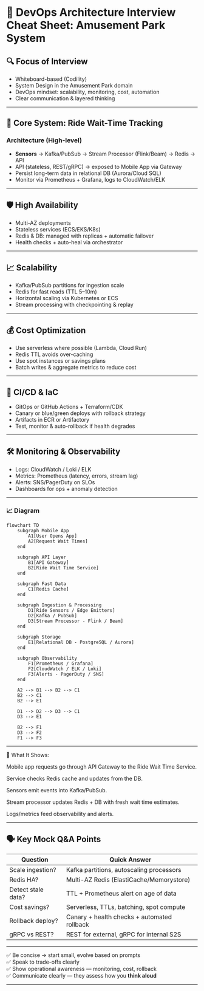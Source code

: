 # 🎢 DevOps Architecture Interview Cheat Sheet: Amusement Park System

## 🔍 Focus of Interview
- Whiteboard-based (Codility)
- System Design in the Amusement Park domain
- DevOps mindset: scalability, monitoring, cost, automation
- Clear communication & layered thinking

---

## 🧩 Core System: Ride Wait-Time Tracking

### Architecture (High-level)
- **Sensors** → Kafka/PubSub → Stream Processor (Flink/Beam) → Redis → API
- API (stateless, REST/gRPC) → exposed to Mobile App via Gateway
- Persist long-term data in relational DB (Aurora/Cloud SQL)
- Monitor via Prometheus + Grafana, logs to CloudWatch/ELK

---

## 🛡️ High Availability
- Multi-AZ deployments
- Stateless services (ECS/EKS/K8s)
- Redis & DB: managed with replicas + automatic failover
- Health checks + auto-heal via orchestrator

---

## 📈 Scalability
- Kafka/PubSub partitions for ingestion scale
- Redis for fast reads (TTL 5–10m)
- Horizontal scaling via Kubernetes or ECS
- Stream processing with checkpointing & replay

---

## 💰 Cost Optimization
- Use serverless where possible (Lambda, Cloud Run)
- Redis TTL avoids over-caching
- Use spot instances or savings plans
- Batch writes & aggregate metrics to reduce cost

---

## 🧠 CI/CD & IaC
- GitOps or GitHub Actions + Terraform/CDK
- Canary or blue/green deploys with rollback strategy
- Artifacts in ECR or Artifactory
- Test, monitor & auto-rollback if health degrades

---

## 🛠️ Monitoring & Observability
- Logs: CloudWatch / Loki / ELK
- Metrics: Prometheus (latency, errors, stream lag)
- Alerts: SNS/PagerDuty on SLOs
- Dashboards for ops + anomaly detection

---

### 📈 Diagram


```mermaid
flowchart TD
    subgraph Mobile App
        A1[User Opens App]
        A2[Request Wait Times]
    end

    subgraph API Layer
        B1[API Gateway]
        B2[Ride Wait Time Service]
    end

    subgraph Fast Data
        C1[Redis Cache]
    end

    subgraph Ingestion & Processing
        D1[Ride Sensors / Edge Emitters]
        D2[Kafka / PubSub]
        D3[Stream Processor - Flink / Beam]
    end

    subgraph Storage
        E1[Relational DB - PostgreSQL / Aurora]
    end

    subgraph Observability
        F1[Prometheus / Grafana]
        F2[CloudWatch / ELK / Loki]
        F3[Alerts - PagerDuty / SNS]
    end

    A2 --> B1 --> B2 --> C1
    B2 --> C1
    B2 --> E1

    D1 --> D2 --> D3 --> C1
    D3 --> E1

    B2 --> F1
    D3 --> F2
    F1 --> F3
```

---

🧠 What It Shows:

Mobile app requests go through API Gateway to the Ride Wait Time Service.

Service checks Redis cache and updates from the DB.

Sensors emit events into Kafka/PubSub.

Stream processor updates Redis + DB with fresh wait time estimates.

Logs/metrics feed observability and alerts.

---

## 🗣️ Key Mock Q&A Points

| Question | Quick Answer |
|---------|--------------|
| Scale ingestion? | Kafka partitions, autoscaling processors |
| Redis HA? | Multi-AZ Redis (ElastiCache/Memorystore) |
| Detect stale data? | TTL + Prometheus alert on age of data |
| Cost savings? | Serverless, TTLs, batching, spot compute |
| Rollback deploy? | Canary + health checks + automated rollback |
| gRPC vs REST? | REST for external, gRPC for internal S2S |

---

✅ Be concise → start small, evolve based on prompts  
✅ Speak to trade-offs clearly  
✅ Show operational awareness — monitoring, cost, rollback  
✅ Communicate clearly — they assess how you **think aloud**

---
